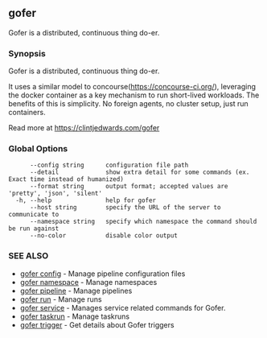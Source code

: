 ## gofer

Gofer is a distributed, continuous thing do-er.

### Synopsis

Gofer is a distributed, continuous thing do-er.

It uses a similar model to concourse(https://concourse-ci.org/), leveraging the docker container as a key mechanism
to run short-lived workloads. The benefits of this is simplicity. No foreign agents, no cluster setup, just run
containers.

Read more at https://clintjedwards.com/gofer

### Global Options

```
      --config string      configuration file path
      --detail             show extra detail for some commands (ex. Exact time instead of humanized)
      --format string      output format; accepted values are 'pretty', 'json', 'silent'
  -h, --help               help for gofer
      --host string        specify the URL of the server to communicate to
      --namespace string   specify which namespace the command should be run against
      --no-color           disable color output
```

### SEE ALSO

- [gofer config](gofer_config.md) - Manage pipeline configuration files
- [gofer namespace](gofer_namespace.md) - Manage namespaces
- [gofer pipeline](gofer_pipeline.md) - Manage pipelines
- [gofer run](gofer_run.md) - Manage runs
- [gofer service](gofer_service.md) - Manages service related commands for Gofer.
- [gofer taskrun](gofer_taskrun.md) - Manage taskruns
- [gofer trigger](gofer_trigger.md) - Get details about Gofer triggers
